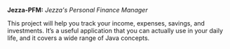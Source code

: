 **Jezza-PFM:**
*Jezza's Personal Finance Manager*


This project will help you track your income, expenses, savings, and investments. 
It’s a useful application that you can actually use in your daily life, and it covers a wide range of Java concepts.
